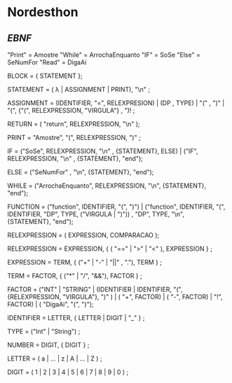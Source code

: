 # Nordesthon

## *EBNF*

"Print" = Amostre 
"While" = ArrochaEnquanto
"IF" = SoSe
"Else" = SeNumFor
"Read" = DigaAi

BLOCK = { STATEMENT };

STATEMENT = ( λ | ASSIGNMENT | PRINT), "\n" ;

ASSIGNMENT = (IDENTIFIER, "=", RELEXPRESION) | (DP , TYPE) | "(" , ")" | "(", {"(", RELEXPRESSION, "VIRGULA"} , ")! ;

RETURN = ( "return", RELEXPRESSION, "\n" );

PRINT = "Amostre", "(", RELEXPRESSION, ")" ;

IF  = ("SoSe", RELEXPRESSION, "\n" , {STATEMENT}, ELSE) | ("IF", RELEXPRESSION, "\n" , {STATEMENT}, "end");

ELSE = ("SeNumFor" , "\n", {STATEMENT}, "end");

WHILE = ("ArrochaEnquanto", RELEXPRESSION, "\n", {STATEMENT}, "end");

FUNCTION = ("function", IDENTIFIER, "(", ")") | ("function", IDENTIFIER, "(", IDENTIFIER, "DP", TYPE, ("VIRGULA | ")")) , "DP", TYPE, "\n", {STATEMENT}, "end");

RELEXPRESSION = ( EXPRESSION, COMPARACAO );

RELEXPRESSION = EXPRESSION, { ( "==" | ">" | "<" ), EXPRESSION } ;

EXPRESSION = TERM, { ("+" | "-" | "||" , "."), TERM } ;

TERM = FACTOR, { ("*" | "/", "&&"), FACTOR } ;

FACTOR = ("INT" | "STRING"  | (IDENTIFIER | IDENTIFIER, "(", {RELEXPRESSION, "VIRGULA"}, ")" ) | ( "+", FACTOR) | ( "-", FACTOR) | "!", FACTOR) | ( "DigaAi", "(", ")");

IDENTIFIER = LETTER, { LETTER | DIGIT | "_" } ;

TYPE = ("Int" | "String") ;

NUMBER = DIGIT, { DIGIT } ;

LETTER = ( a | ... | z | A | ... | Z ) ;

DIGIT = ( 1 | 2 | 3 | 4 | 5 | 6 | 7 | 8 | 9 | 0 ) ;
